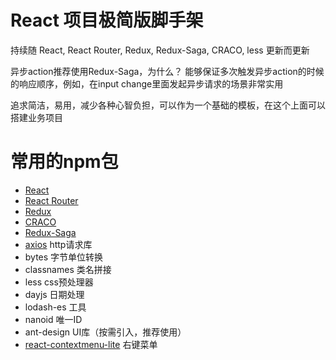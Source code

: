 # React 项目极简版脚手架
持续随 React, React Router, Redux, Redux-Saga, CRACO, less 更新而更新

异步action推荐使用Redux-Saga，为什么？
能够保证多次触发异步action的时候的响应顺序，例如，在input change里面发起异步请求的场景非常实用

追求简洁，易用，减少各种心智负担，可以作为一个基础的模板，在这个上面可以搭建业务项目

# 常用的npm包
- [React](https://react.dev/)
- [React Router](https://reactrouter.com/)
- [Redux](https://redux.js.org/)
- [CRACO](https://craco.js.org/)
- [Redux-Saga](https://redux-saga.js.org/)
- [axios](https://github.com/axios/axios) http请求库
- bytes 字节单位转换
- classnames 类名拼接
- less css预处理器
- dayjs 日期处理
- lodash-es 工具
- nanoid 唯一ID
- ant-design UI库（按需引入，推荐使用）
- [react-contextmenu-lite](https://github.com/rt-zhangxuefei/react-contextmenu) 右键菜单
